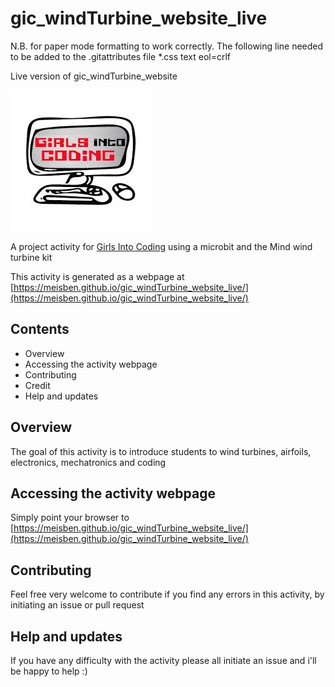 # gic_windTurbine_website_live

N.B. for paper mode formatting to work correctly. The following line needed to be added to the .gitattributes file
*.css text eol=crlf

 Live version of gic_windTurbine_website

[![logoPicture](/docs/images/girlsIntoCodingLogo.jpg)](https://www.girlsintocoding.com/)

A project activity for [Girls Into Coding](https://www.girlsintocoding.com/) using a microbit and the Mind wind turbine kit

This activity is generated as a webpage at [https://meisben.github.io/gic_windTurbine_website_live/](https://meisben.github.io/gic_windTurbine_website_live/)

## Contents

- Overview
- Accessing the activity webpage
- Contributing
- Credit
- Help and updates

## Overview
The goal of this activity is to introduce students to wind turbines, airfoils, electronics, mechatronics and coding

## Accessing the activity webpage

Simply point your browser to [https://meisben.github.io/gic_windTurbine_website_live/](https://meisben.github.io/gic_windTurbine_website_live/)

## Contributing

Feel free very welcome to contribute if you find any errors in this activity, by initiating an issue or pull request

## Help and updates

If you have any difficulty with the activity please all initiate an issue and i'll be happy to help :)
